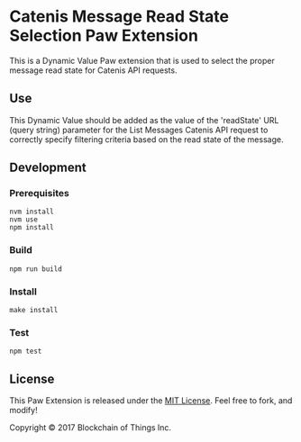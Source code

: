 # Catenis Message Read State Selection Paw Extension

This is a Dynamic Value Paw extension that is used to select the proper message read state for Catenis API requests.

## Use

This Dynamic Value should be added as the value of the 'readState' URL (query string) parameter for the List Messages Catenis API
request to correctly specify filtering criteria based on the read state of the message.

## Development

### Prerequisites

```shell
nvm install
nvm use
npm install
```

### Build

```shell
npm run build
```

### Install

```shell
make install
```

### Test

```shell
npm test
```

## License

This Paw Extension is released under the [MIT License](LICENSE). Feel free to fork, and modify!

Copyright © 2017 Blockchain of Things Inc.

